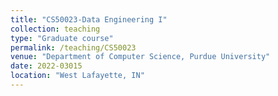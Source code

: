 ```yaml
---
title: "CS50023-Data Engineering I"
collection: teaching
type: "Graduate course"
permalink: /teaching/CS50023
venue: "Department of Computer Science, Purdue University"
date: 2022-03015
location: "West Lafayette, IN"
---
```

